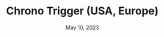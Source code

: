 ---
layout: nds
title: "Chrono Trigger (USA, Europe)"
categories:
 - approved
 - nds
 - universal
 - safe
tags:
- jrpg
date: May 10, 2023
permalink: /games/chrono-trigger/play/details
publisher: Square Enix
gid: chrono-trigger
---